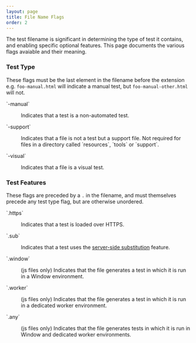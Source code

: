 ```yaml
---
layout: page
title: File Name Flags
order: 2
---
```


The test filename is significant in determining the type of test it
contains, and enabling specific optional features. This page documents
the various flags avaiable and their meaning.

### Test Type

These flags must be the last element in the filename before the
extension e.g. `foo-manual.html` will indicate a manual test, but
`foo-manual-other.html` will not.

<dl>
  <dt>`-manual`
  <dd><p>Indicates that a test is a non-automated test.
  <dt>`-support`
  <dd><p>Indicates that a file is not a test but a support file.
         Not required for files in a directory called `resources`,
         `tools` or `support`.
  <dt>`-visual`
  <dd><p>Indicates that a file is a visual test.
</dl>

### Test Features

These flags are preceded by a `.` in the filename, and must
themselves precede any test type flag, but are otherwise unordered.

<dl>
  <dt>`.https`
  <dd><p>Indicates that a test is loaded over HTTPS.
  <dt>`.sub`
  <dd><p>Indicates that a test uses the 
         <a href="https://wptserve.readthedocs.io/en/latest/pipes.html#sub">
         server-side substitution</a> feature.
  <dt>`.window`
  <dd><p>(js files only) Indicates that the file generates a test in
  which it is run in a Window environment.
  <dt>`.worker`
  <dd><p>(js files only) Indicates that the file generates a test in
  which it is run in a dedicated worker environment.
  <dt>`.any`
  <dd><p>(js files only) Indicates that the file generates tests in
  which it is run in Window and dedicated worker environments.
</dl>
